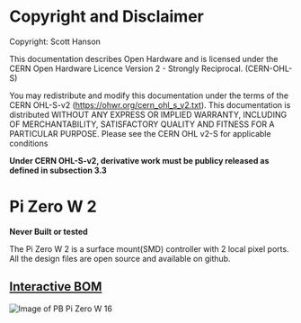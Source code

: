 # Copyright and Disclaimer
Copyright: Scott Hanson

This documentation describes Open Hardware and is licensed under the CERN Open Hardware Licence Version 2 - Strongly Reciprocal. (CERN-OHL-S)

You may redistribute and modify this documentation under the terms of the CERN OHL-S-v2 (https://ohwr.org/cern_ohl_s_v2.txt). This documentation is distributed WITHOUT ANY EXPRESS OR IMPLIED WARRANTY, INCLUDING OF MERCHANTABILITY, SATISFACTORY QUALITY AND FITNESS FOR A PARTICULAR PURPOSE. Please see the CERN OHL v2-S for applicable conditions

**Under CERN OHL-S-v2, derivative work must be publicy released as defined in subsection 3.3**

# Pi Zero W 2

**Never Built or tested**

The Pi Zero W 2 is a surface mount(SMD) controller with 2 local pixel ports. All the design files are open source and available on github.

## [Interactive BOM](https://computergeek1507.github.io/PB_16/Pi_Zero_W_2_SMD/bom/ibom)

![Image of PB Pi Zero W 16](https://github.com/computergeek1507/PB_16/raw/master/Pi_Zero_W_2_SMD/Pi_Zero_W_2.png)



